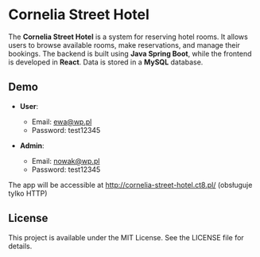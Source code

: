 # Cornelia Street Hotel

The **Cornelia Street Hotel** is a system for reserving hotel rooms. It allows users to browse available rooms, make reservations, and manage their bookings. The backend is built using **Java Spring Boot**, while the frontend is developed in **React**. Data is stored in a **MySQL** database.


## Demo

- **User**:
  - Email: ewa@wp.pl
  - Password: test12345

- **Admin**:
  - Email: nowak@wp.pl
  - Password: test12345


The app will be accessible at http://cornelia-street-hotel.ct8.pl/ (obsługuje tylko HTTP)
  

## License

This project is available under the MIT License. See the LICENSE file for details.

